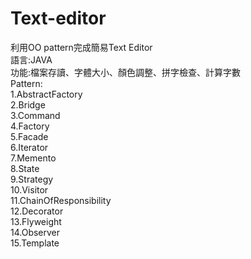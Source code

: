# Text-editor
利用OO pattern完成簡易Text Editor  
語言:JAVA  
功能:檔案存讀、字體大小、顏色調整、拼字檢查、計算字數  
Pattern:  
1.AbstractFactory  
2.Bridge  
3.Command  
4.Factory  
5.Facade  
6.Iterator  
7.Memento  
8.State  
9.Strategy  
10.Visitor  
11.ChainOfResponsibility  
12.Decorator  
13.Flyweight  
14.Observer  
15.Template  
